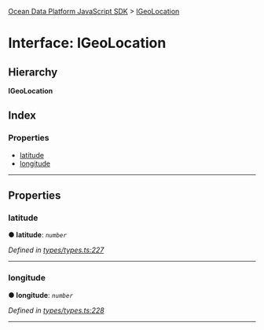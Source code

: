 [Ocean Data Platform JavaScript SDK](../README.md) > [IGeoLocation](../interfaces/igeolocation.md)

# Interface: IGeoLocation

## Hierarchy

**IGeoLocation**

## Index

### Properties

* [latitude](igeolocation.md#latitude)
* [longitude](igeolocation.md#longitude)

---

## Properties

<a id="latitude"></a>

###  latitude

**● latitude**: *`number`*

*Defined in [types/types.ts:227](https://github.com/C4IROcean/ODP-sdk-js/blob/cee227f/source/types/types.ts#L227)*

___
<a id="longitude"></a>

###  longitude

**● longitude**: *`number`*

*Defined in [types/types.ts:228](https://github.com/C4IROcean/ODP-sdk-js/blob/cee227f/source/types/types.ts#L228)*

___

